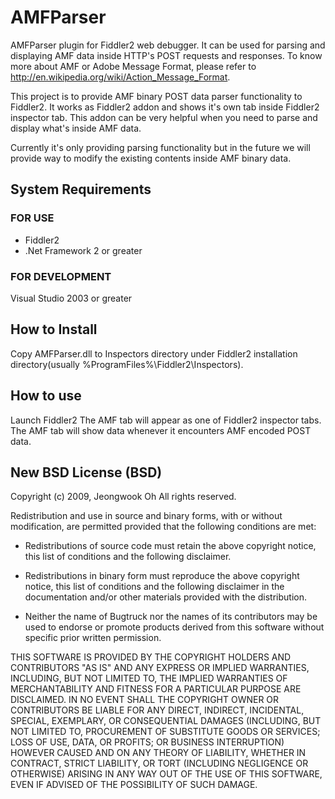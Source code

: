 # AMFParser

AMFParser plugin for Fiddler2 web debugger. It can be used for parsing and displaying AMF data inside HTTP's POST requests and responses. To know more about AMF or Adobe Message Format, please refer to http://en.wikipedia.org/wiki/Action_Message_Format.

This project is to provide AMF binary POST data parser functionality to Fiddler2. It works as Fiddler2 addon and shows it's own tab inside Fiddler2 inspector tab. This addon can be very helpful when you need to parse and display what's inside AMF data.

Currently it's only providing parsing functionality but in the future we will provide way to modify the existing contents inside AMF binary data.

## System Requirements
### FOR USE

  * Fiddler2
  * .Net Framework 2 or greater
### FOR DEVELOPMENT
Visual Studio 2003 or greater

## How to Install

Copy AMFParser.dll to Inspectors directory under Fiddler2 installation directory(usually %ProgramFiles%\Fiddler2\Inspectors).

## How to use

Launch Fiddler2
The AMF tab will appear as one of Fiddler2 inspector tabs.
The AMF tab will show data whenever it encounters AMF encoded POST data.

## New BSD License (BSD)
Copyright (c) 2009, Jeongwook Oh
All rights reserved.

Redistribution and use in source and binary forms, with or without modification, are permitted provided that the following conditions are met:

* Redistributions of source code must retain the above copyright notice, this list of conditions and the following disclaimer.

* Redistributions in binary form must reproduce the above copyright notice, this list of conditions and the following disclaimer in the documentation and/or other materials provided with the distribution.

* Neither the name of Bugtruck nor the names of its contributors may be used to endorse or promote products derived from this software without specific prior written permission.

THIS SOFTWARE IS PROVIDED BY THE COPYRIGHT HOLDERS AND CONTRIBUTORS "AS IS" AND ANY EXPRESS OR IMPLIED WARRANTIES, INCLUDING, BUT NOT LIMITED TO, THE IMPLIED WARRANTIES OF MERCHANTABILITY AND FITNESS FOR A PARTICULAR PURPOSE ARE DISCLAIMED. IN NO EVENT SHALL THE COPYRIGHT OWNER OR CONTRIBUTORS BE LIABLE FOR ANY DIRECT, INDIRECT, INCIDENTAL, SPECIAL, EXEMPLARY, OR CONSEQUENTIAL DAMAGES (INCLUDING, BUT NOT LIMITED TO, PROCUREMENT OF SUBSTITUTE GOODS OR SERVICES; LOSS OF USE, DATA, OR PROFITS; OR BUSINESS INTERRUPTION) HOWEVER CAUSED AND ON ANY THEORY OF LIABILITY, WHETHER IN CONTRACT, STRICT LIABILITY, OR TORT (INCLUDING NEGLIGENCE OR OTHERWISE) ARISING IN ANY WAY OUT OF THE USE OF THIS SOFTWARE, EVEN IF ADVISED OF THE POSSIBILITY OF SUCH DAMAGE.
